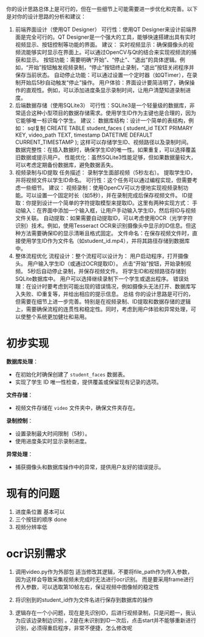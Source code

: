 你的设计思路总体上是可行的，但在一些细节上可能需要进一步优化和完善。以下是对你的设计思路的分析和建议：
1. 前端界面设计（使用QT Designer）
  可行性：使用QT Designer来设计前端界面是完全可行的。QT Designer是一个强大的工具，能够快速搭建出具有实时视频显示、按钮控制等功能的界面。
  建议：
  实时视频显示：确保摄像头的视频流能够实时显示在界面上。可以通过OpenCV与Qt的结合来实现视频流的捕获和显示。
  按钮功能：需要明确“开始”、“停止”、“退出”的具体逻辑。例如，“开始”按钮触发视频录制，“停止”按钮终止录制，“退出”按钮关闭程序并保存当前状态。
  自动停止功能：可以通过设置一个定时器（如QTimer），在录制开始后5秒自动触发“停止”操作。
  用户体验：界面设计要简洁明了，确保操作的直观性。例如，可以添加进度条显示录制时间，让用户清楚知道录制进度。
2. 后端数据存储（使用SQLite3）
  可行性：SQLite3是一个轻量级的数据库，非常适合这种小型项目的数据存储需求。使用学生ID作为主键也是合理的，因为它能够唯一标识每个学生。
  建议：
  数据库结构：设计一个简单的表结构，例如：
  sql复制
  CREATE TABLE student_faces (
    student_id TEXT PRIMARY KEY,
    video_path TEXT,
    timestamp DATETIME DEFAULT CURRENT_TIMESTAMP
  );
  这样可以存储学生ID、视频路径以及录制时间。
  数据完整性：在插入数据时，确保学生ID的唯一性。如果重复，可以选择覆盖旧数据或提示用户。
  性能优化：虽然SQLite3性能足够，但如果数据量较大，可以考虑定期备份数据库，避免数据丢失。
3. 视频录制与ID提取
  任务描述：
  录制学生面部视频（5秒左右）。
  提取学生ID，并将视频文件以学生ID命名。
  可行性：这个任务可以通过编程实现，但需要考虑一些细节。
  建议：
  视频录制：使用OpenCV可以方便地实现视频录制功能。可以设置一个固定时长（如5秒），并在录制完成后保存视频文件。
  ID提取：你提到设计一个简单的字符提取模型来提取ID。这里有两种实现方式：
  手动输入：在界面中添加一个输入框，让用户手动输入学生ID，然后将ID与视频文件关联。
  自动提取：如果需要自动提取ID，可以考虑使用OCR（光学字符识别）技术。例如，使用Tesseract OCR来识别摄像头中显示的ID信息。但这种方法需要确保ID的显示清晰且格式固定。
  文件命名：在保存视频文件时，直接使用学生ID作为文件名（如student_id.mp4），并将其路径存储到数据库中。
4. 整体流程优化
  流程设计：整个流程可以设计为：
  用户启动程序，打开摄像头。
  用户输入学生ID（或通过OCR提取ID）。
  点击“开始”按钮，开始录制视频。
  5秒后自动停止录制，并保存视频文件。
  将学生ID和视频路径存储到SQLite数据库中。
  用户可以选择继续录制下一个学生或退出程序。
  错误处理：在设计时要考虑到可能出现的错误情况，例如摄像头无法打开、数据库写入失败、ID重复等，并给出相应的提示信息。
  总结
  你的设计思路是可行的，但需要在细节上进一步完善。特别是在视频录制、ID提取和数据存储的逻辑上，需要确保流程的连贯性和稳定性。同时，考虑到用户体验和异常处理，可以使整个系统更加健壮和易用。





# 初步实现

**数据库处理**：

- 在初始化时确保创建了 `student_faces` 数据表。
- 实现了学生 ID 唯一性检查，提供覆盖或保留现有记录的选项。

**文件存储**：

- 视频文件存储在 `video` 文件夹中，确保文件夹存在。

**录制控制**：

- 设置录制最大时间限制（5秒）。
- 使用进度条实时显示录制进度。

**异常处理**：

- 捕获摄像头和数据库操作中的异常，提供用户友好的错误提示。


# 现有的问题
1. 进度条位置 基本可以
2. 三个按钮的顺序 done
3. 视频分辨率低


# ocr识别需求
1. 调用video.py作为外部包 适当修改其逻辑，不要将file_path作为传入参数，因为这样会导致采集视频未完成时无法进行ocr识别。
   而是要采用frame进行传入参数，可以选取第10帧左右，保证视频中图像帧的稳定性
2. 将识别到的student_id作为文件名进行保存到数据库的操作 


3. 逻辑存在一个小问题，现在是先识别ID，后进行视频录制，只是问题一，我认为应该边录制边识别 。2是在未识别到ID一次后，点击start并不能够重新进行识别，必须得重启程序，非常不便捷，怎么修改呢